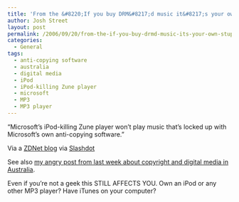 ```yaml
---
title: 'From the &#8220;If you buy DRM&#8217;d music it&#8217;s your own stupid fault&#8221; department'
author: Josh Street
layout: post
permalink: /2006/09/20/from-the-if-you-buy-drmd-music-its-your-own-stupid-fault-department/
categories:
  - General
tags:
  - anti-copying software
  - australia
  - digital media
  - iPod
  - iPod-killing Zune player
  - microsoft
  - MP3
  - MP3 player
---
```

&#8220;Microsoft&#8217;s iPod-killing Zune player won&#8217;t play music that&#8217;s locked up with Microsoft&#8217;s own anti-copying software.&#8221;

Via a [ZDNet blog][1] via [Slashdot][2]

See also [my angry post from last week about copyright and digital media in Australia][3].

Even if you&#8217;re not a geek this STILL AFFECTS YOU. Own an iPod or any other MP3 player? Have iTunes on your computer?

 [1]: http://blogs.zdnet.com/BTL/?p=3626
 [2]: http://yro.slashdot.org/yro/06/09/19/1342256.shtml
 [3]: /blog/2006/09/15/more-on-copyright-and-digital-media-in-aus